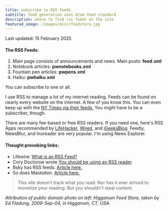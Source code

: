 ```yaml
---
title: subscribe to RSS feeds
subtitle: feed generation uses Atom feed standard
description: where to find rss feeds on the site
featured_image: /images/misc/feedstore.jpg
---
```

Last updated: 15 February 2025

#### The RSS Feeds:
 1. Main page consists of announcements and news. Main posts: **feed.xml**
 2. Notebook articles: **pwnotebooks.xml**
 3. Fountain pen articles: **pwpens.xml**
 4. Haiku: **pwhaiku.xml**

You can subscribe to one or all.

I use RSS to manage a lot of my internet reading. Feeds can be found on nearly every website on the internet. A few of you know this. 
You can even keep up with the [NY Times via their feeds.](https://www.nytimes.com/rss) You *might* have to be a subscriber, though.

There are many fee-based or free RSS readers. If you need one, here's RSS Apps recommended by [LifeHacker](https://lifehacker.com/tech/best-rss-readers), [Wired](https://www.wired.com/story/best-rss-feed-readers/), and [iGeeksBlog](https://www.igeeksblog.com/best-rss-reader-apps-for-mac/). Feedly, NewsBlur, and Inoreader are very popular. I'm using News Explorer.

#### Thought provoking links:
  + Lifewire: [What is an RSS Feed?](https://www.lifewire.com/what-is-an-rss-feed-4684568)
  + Cory Doctorow wrote [You should be using an RSS reader](https://pluralistic.net/2024/10/16/keep-it-really-simple-stupid/#read-receipts-are-you-kidding-me-seriously-fuck-that-noise)
  + Bsky has RSS feeds. [Article here.](https://openrss.org/blog/bluesky-has-launched-rss-feeds)
  + So does Mastodon. [Article here.](https://lifehacker.com/tech/bluesky-and-mastodon-rss-feed)

> This site doesn't track what you read. Nor has it ever strived to monetize your reading. But you shouldn't steal content.


*Attribution of public domain photo on left: Higganum Feed Store, taken by Ed Fladung, 2009-Sep-04, in Higganum, CT, USA.*